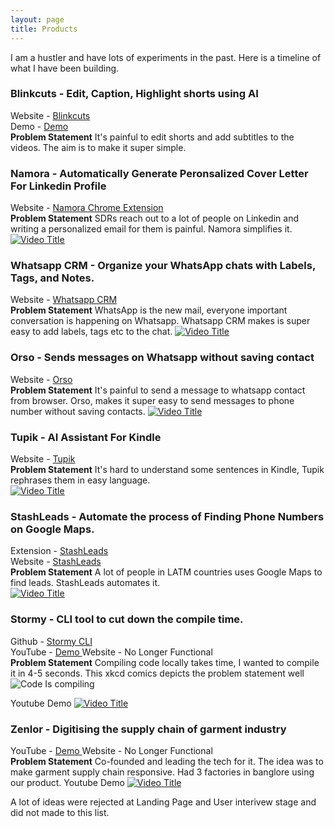 ```yaml
---
layout: page
title: Products
---
```


I am a hustler and have lots of experiments in the past. Here is a timeline of what I have been building.

### Blinkcuts - Edit, Caption, Highlight shorts using AI
Website - <a href="https://www.blinkcuts.com" > Blinkcuts</a>    
Demo - <a href="https://app.blinkcuts.com"> Demo </a>    
**Problem Statement** It's painful to edit shorts and add subtitles to the videos. The aim is to make it super simple.




### Namora - Automatically Generate Peronsalized Cover Letter For Linkedin Profile
Website - <a href="https://chrome.google.com/webstore/detail/namoraai-sales-copilot/mleienhkidcnflbldphiddoejcchhbng"> Namora Chrome Extension </a>  
**Problem Statement** SDRs reach out to a lot of people on Linkedin and writing a personalized email for them is painful. 
Namora simplifies it.
[![Video Title](http://img.youtube.com/vi/H9HPfrY9uH8/0.jpg)](http://www.youtube.com/watch?v=H9HPfrY9uH8 "Video Title")



### Whatsapp CRM - Organize your WhatsApp chats with Labels, Tags, and Notes.
Website - <a href="https://chrome.google.com/webstore/detail/whatsapp-crm-powered-by-c/kdemgnhhckefogkmgjmaeeepfjdngonj"> Whatsapp CRM </a>  
**Problem Statement** WhatsApp is the new mail, everyone important conversation is happening on Whatsapp.
Whatsapp CRM makes is super easy to add labels, tags etc to the chat.
[![Video Title](http://img.youtube.com/vi/wIe9Q6CnKYM/0.jpg)](http://www.youtube.com/watch?v=wIe9Q6CnKYM "Video Title")


### Orso - Sends messages on Whatsapp without saving contact
Website - <a href="https://orso.app"> Orso </a>  
**Problem Statement**  It's painful to send a message to whatsapp contact from browser.
Orso, makes it super easy to send messages to phone number without saving contacts.
[![Video Title](http://img.youtube.com/vi/LGmk7pZvoFI/0.jpg)](http://www.youtube.com/watch?v=LGmk7pZvoFI "Video Title")


### Tupik - AI Assistant For Kindle
Website - <a href="https://chrome.google.com/webstore/detail/tupik-gpt-to-read-you-fas/aeeagnflgcpidkelkpmbpjniadlhlgcj"> Tupik </a>  
**Problem Statement** It's hard to understand some sentences in Kindle, Tupik rephrases them in easy language.  
[![Video Title](http://img.youtube.com/vi/3SXheKRUTlA/0.jpg)](http://www.youtube.com/watch?v=3SXheKRUTlA "Video Title")


### StashLeads - Automate the process of Finding Phone Numbers on Google Maps.
Extension - <a href="https://chrome.google.com/webstore/detail/idphaihochmbfnemojcpcedanhiighmo"> StashLeads </a>  
Website - <a href="https://stashleads.com"> StashLeads </a>  
**Problem Statement** A lot of people in LATM countries uses Google Maps to find leads. StashLeads automates it.   
[![Video Title](http://img.youtube.com/vi/8kedtP6nNgQ/0.jpg)](http://www.youtube.com/watch?v=8kedtP6nNgQ "Video Title")

### Stormy - CLI tool to cut down the compile time.
Github - <a href="https://github.com/StormyApp/cli"> Stormy CLI </a>  
YouTube - <a href="https://youtu.be/pO1yM-iLTC8?si=BCaQdBJ0z27cYmxZ"> Demo </a> 
Website - No Longer Functional  
**Problem Statement** Compiling code locally takes time, I wanted to compile it in 4-5 seconds.
This xkcd comics depicts the problem statement well
![Code Is compiling](https://imgs.xkcd.com/comics/compiling.png)

Youtube Demo
[![Video Title](http://img.youtube.com/vi/pO1yM-iLTC8/0.jpg)](https://www.youtube.com/watch?v=pO1yM-iLTC8 "Video Title")

### Zenlor - Digitising the supply chain of garment industry
YouTube - <a href="https://youtu.be/grcXHsGBpbw"> Demo </a> 
Website - No Longer Functional   
**Problem Statement** Co-founded and leading the tech for it. The idea was to make garment supply chain responsive. Had 3 factories in banglore using our product.
Youtube Demo
[![Video Title](http://img.youtube.com/vi/grcXHsGBpbw/0.jpg)](https://youtu.be/grcXHsGBpbw "Video Title")


A lot of ideas were rejected at Landing Page and User interivew stage and did not made to this list.